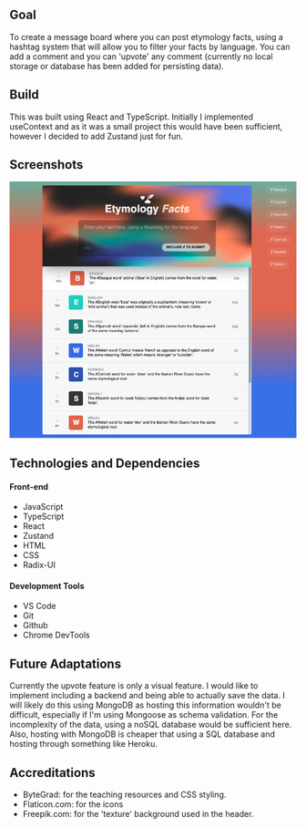 ## Goal

To create a message board where you can post etymology facts, using a hashtag system that will allow you to filter your facts by language.
You can add a comment and you can 'upvote' any comment (currently no local storage or database has been added for persisting data).

## Build

This was built using React and TypeScript.
Initially I implemented useContext and as it was a small project this would have been sufficient, however I decided to add Zustand just for fun. 

## Screenshots

![](src/assets/readme-images/screenshot-1.png)

## Technologies and Dependencies

#### Front-end

- JavaScript
- TypeScript
- React
- Zustand
- HTML
- CSS
- Radix-UI


#### Development Tools

- VS Code
- Git
- Github
- Chrome DevTools

## Future Adaptations

Currently the upvote feature is only a visual feature. I would like to implement including a backend and being able to actually save the data. I will likely do this using MongoDB as hosting this information wouldn't be difficult, especially if I'm using Mongoose as schema validation. For the incomplexity of the data, using a noSQL database would be sufficient here. Also, hosting with MongoDB is cheaper that using a SQL database and hosting through something like Heroku.

## Accreditations

- ByteGrad: for the teaching resources and CSS styling.
- Flaticon.com: for the icons
- Freepik.com: for the 'texture' background used in the header.